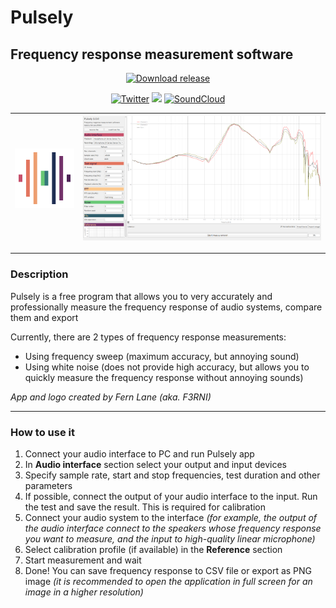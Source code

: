 # Pulsely
## Frequency response measurement software

<div style="width:100%;text-align:center;">
    <p align="center">
        <a href="https://github.com/F33RNI/Pulsely/releases"><img alt="Download release" src="https://img.shields.io/badge/-Download%20latest-yellowgreen" ></a>
    </p>
    <p align="center">
        <a href="https://twitter.com/f33rni"><img alt="Twitter" src="https://img.shields.io/twitter/url?label=My%20twitter&style=social&url=https%3A%2F%2Ftwitter.com%2Ff33rni" ></a>
        <img src="https://badges.frapsoft.com/os/v1/open-source.png?v=103" >
        <a href="https://soundcloud.com/f3rni"><img alt="SoundCloud" src="https://img.shields.io/badge/-SoundCloud-orange" ></a>
    </p>
</div>

|![](icon.png)  |  ![](Screenshot_1.png)|
|:-------------------------:|:-------------------------:|


----------

### Description

Pulsely is a free program that allows you to very accurately and professionally measure the frequency response of audio systems, compare them and export

Currently, there are 2 types of frequency response measurements:
- Using frequency sweep (maximum accuracy, but annoying sound)
- Using white noise (does not provide high accuracy, but allows you to quickly measure the frequency response without annoying sounds)

*App and logo created by Fern Lane (aka. F3RNI)*

----------

### How to use it

1. Connect your audio interface to PC and run Pulsely app
2. In **Audio interface** section select your output and input devices
3. Specify sample rate, start and stop frequencies, test duration and other parameters
4. If possible, connect the output of your audio interface to the input. Run the test and save the result. This is required for calibration
5. Connect your audio system to the interface *(for example, the output of the audio interface connect to the speakers whose frequency response you want to measure, and the input to high-quality linear microphone)*
6. Select calibration profile (if available) in the **Reference** section
7. Start measurement and wait
8. Done! You can save frequency response to CSV file or export as PNG image *(it is recommended to open the application in full screen for an image in a higher resolution)*
